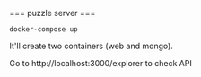 === puzzle server ===

```
docker-compose up
```

It'll create two containers (web and mongo).

Go to http://localhost:3000/explorer to check API
